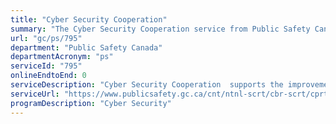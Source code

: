 ```yaml
---
title: "Cyber Security Cooperation"
summary: "The Cyber Security Cooperation service from Public Safety Canada is not available end-to-end online, according to the GC Service Inventory."
url: "gc/ps/795"
department: "Public Safety Canada"
departmentAcronym: "ps"
serviceId: "795"
onlineEndtoEnd: 0
serviceDescription: "Cyber Security Cooperation  supports the improvement of Canada’s vital cyber systems through grants and contributions to owners and operators, industrial and trade associations, academics and research organizations."
serviceUrl: "https://www.publicsafety.gc.ca/cnt/ntnl-scrt/cbr-scrt/cprtn-prgrm/index-en.aspx"
programDescription: "Cyber Security"
---
```

